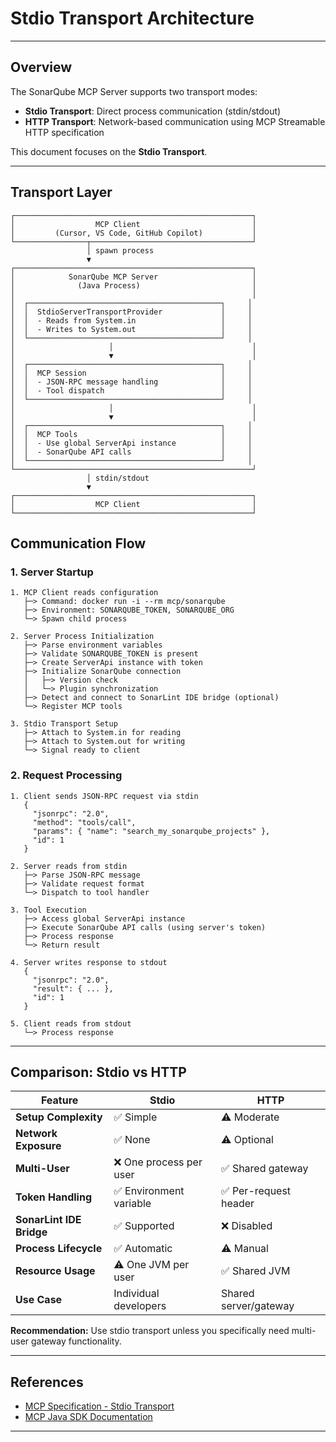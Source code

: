 # Stdio Transport Architecture

---

## Overview


The SonarQube MCP Server supports two transport modes:

- **Stdio Transport**: Direct process communication (stdin/stdout)
- **HTTP Transport**: Network-based communication using MCP Streamable HTTP specification

This document focuses on the **Stdio Transport**.

---

## Transport Layer

```
┌─────────────────────────────────────────────────────┐
│                  MCP Client                         │
│         (Cursor, VS Code, GitHub Copilot)           │
└────────────────┬────────────────────────────────────┘
                 │ spawn process
                 ▼
┌─────────────────────────────────────────────────────┐
│            SonarQube MCP Server                     │
│              (Java Process)                         │
│                                                     │
│  ┌───────────────────────────────────────────┐     │
│  │  StdioServerTransportProvider             │     │
│  │  - Reads from System.in                   │     │
│  │  - Writes to System.out                   │     │
│  └───────────────────────────────────────────┘     │
│                     │                               │
│                     ▼                               │
│  ┌───────────────────────────────────────────┐     │
│  │  MCP Session                              │     │
│  │  - JSON-RPC message handling              │     │
│  │  - Tool dispatch                          │     │
│  └───────────────────────────────────────────┘     │
│                     │                               │
│                     ▼                               │
│  ┌───────────────────────────────────────────┐     │
│  │  MCP Tools                                │     │
│  │  - Use global ServerApi instance          │     │
│  │  - SonarQube API calls                    │     │
│  └───────────────────────────────────────────┘     │
└─────────────────────────────────────────────────────┘
                 │ stdin/stdout
                 ▼
┌─────────────────────────────────────────────────────┐
│                  MCP Client                         │
└─────────────────────────────────────────────────────┘
```

## Communication Flow

### 1. Server Startup

```
1. MCP Client reads configuration
   ├─> Command: docker run -i --rm mcp/sonarqube
   ├─> Environment: SONARQUBE_TOKEN, SONARQUBE_ORG
   └─> Spawn child process

2. Server Process Initialization
   ├─> Parse environment variables
   ├─> Validate SONARQUBE_TOKEN is present
   ├─> Create ServerApi instance with token
   ├─> Initialize SonarQube connection
   │   ├─> Version check
   │   └─> Plugin synchronization
   ├─> Detect and connect to SonarLint IDE bridge (optional)
   └─> Register MCP tools

3. Stdio Transport Setup
   ├─> Attach to System.in for reading
   ├─> Attach to System.out for writing
   └─> Signal ready to client
```

### 2. Request Processing

```
1. Client sends JSON-RPC request via stdin
   {
     "jsonrpc": "2.0",
     "method": "tools/call",
     "params": { "name": "search_my_sonarqube_projects" },
     "id": 1
   }

2. Server reads from stdin
   ├─> Parse JSON-RPC message
   ├─> Validate request format
   └─> Dispatch to tool handler

3. Tool Execution
   ├─> Access global ServerApi instance
   ├─> Execute SonarQube API calls (using server's token)
   ├─> Process response
   └─> Return result

4. Server writes response to stdout
   {
     "jsonrpc": "2.0",
     "result": { ... },
     "id": 1
   }

5. Client reads from stdout
   └─> Process response
```

---

## Comparison: Stdio vs HTTP

| Feature | Stdio | HTTP |
|---------|-------|------|
| **Setup Complexity** | ✅ Simple | ⚠️ Moderate |
| **Network Exposure** | ✅ None | ⚠️ Optional |
| **Multi-User** | ❌ One process per user | ✅ Shared gateway |
| **Token Handling** | ✅ Environment variable | ✅ Per-request header |
| **SonarLint IDE Bridge** | ✅ Supported | ❌ Disabled |
| **Process Lifecycle** | ✅ Automatic | ⚠️ Manual |
| **Resource Usage** | ⚠️ One JVM per user | ✅ Shared JVM |
| **Use Case** | Individual developers | Shared server/gateway |

**Recommendation:** Use stdio transport unless you specifically need multi-user gateway functionality.

---

## References

- [MCP Specification - Stdio Transport](https://modelcontextprotocol.io/specification/2025-06-18/basic/transports#stdio)
- [MCP Java SDK Documentation](https://modelcontextprotocol.io/sdk/java/mcp-overview)

---

